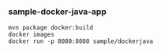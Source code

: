 ### sample-docker-java-app

```shell script
mvn package docker:build
docker images
docker run -p 8080:8080 sample/dockerjava
```
